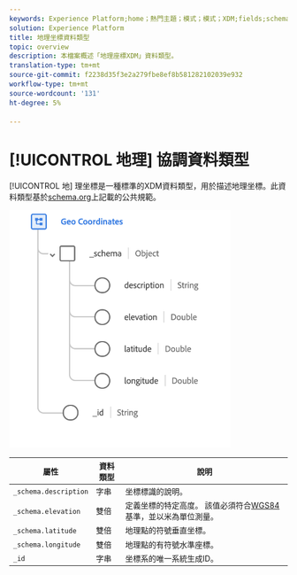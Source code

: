 ```yaml
---
keywords: Experience Platform;home；熱門主題；模式；模式；XDM;fields;schemas;geo;coordinates;datatype；資料類型；
solution: Experience Platform
title: 地理坐標資料類型
topic: overview
description: 本檔案概述「地理座標XDM」資料類型。
translation-type: tm+mt
source-git-commit: f2238d35f3e2a279fbe8ef8b581282102039e932
workflow-type: tm+mt
source-wordcount: '131'
ht-degree: 5%

---
```



# [!UICONTROL 地理] 協調資料類型

[!UICONTROL 地] 理坐標是一種標準的XDM資料類型，用於描述地理坐標。此資料類型基於[schema.org](https://schema.org/GeoCoordinates)上記載的公共規範。

<img src="../images/data-types/geo-coordinates.png" width="400" /><br />

| 屬性 | 資料類型 | 說明 |
| --- | --- | --- |
| `_schema.description` | 字串 | 坐標標識的說明。 |
| `_schema.elevation` | 雙倍 | 定義坐標的特定高度。 該值必須符合[WGS84](http://gisgeography.com/wgs84-world-geodetic-system/)基準，並以米為單位測量。 |
| `_schema.latitude` | 雙倍 | 地理點的符號垂直坐標。 |
| `_schema.longitude` | 雙倍 | 地理點的有符號水準座標。 |
| `_id` | 字串 | 坐標系的唯一系統生成ID。 |

